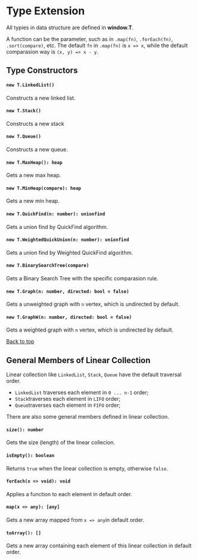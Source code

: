 <a name="t"></a>
# Type Extension
All typies in data structure are defined in __window.T__.

A function can be the parameter, such as in `.map(fn)`, `.forEach(fn)`, `.sort(compare)`, etc. 
The default `fn` in `.map(fn)` is `x => x`, while the default comparasion way is `(x, y) => x - y`.

## Type Constructors
#### `new T.LinkedList()`
Constructs a new linked list.
#### `new T.Stack()`
Constructs a new stack
#### `new T.Queue()`
Constructs a new queue.
#### `new T.MaxHeap(): heap`
Gets a new max heap.
#### `new T.MinHeap(compare): heap`
Gets a new min heap.
#### `new T.QuickFind(n: number): unionfind`
Gets a union find by QuickFind algorithm.
#### `new T.WeightedQuickUnion(n: number): unionfind`
Gets a union find by Weighted QuickFind algorithm.
#### `new T.BinarySearchTree(compare)`
Gets a Binary Search Tree with the specific comparasion rule.
#### `new T.Graph(n: number, directed: bool = false)`
Gets a unweighted graph with `n` vertex, which is undirected by default.
#### `new T.GraphW(n: number, directed: bool = false)`
Gets a weighted graph with `n` vertex, which is undirected by default.

[Back to top](#t)

## General Members of Linear Collection
Linear collection like `LinkedList`, `Stack`, `Queue` have the default traversal order. 

* `LinkedList` traverses each element in `0 ... n-1` order;
* `Stack`traverses each element in `LIFO` order;
* `Queue`traverses each element in `FIFO` order;

There are also some general members defined in linear collection.

#### `size(): number`
Gets the size (length) of the linear collecion.
#### `isEmpty(): boolean`
Returns `true` when the linear collection is empty, otherwise `false`.
#### `forEach(x => void): void`
Applies a function to each element in default order.
#### `map(x => any): [any]`
Gets a new array mapped from `x => any`in default order.
#### `toArray(): []`
Gets a new array containing each element of this linear collection in default order.